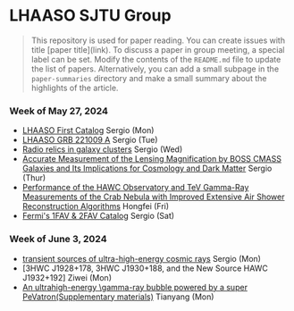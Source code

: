 # LHAASO SJTU Group

> This repository is used for paper reading. You can create issues with title \[paper title\]\(link\). 
> To discuss a paper in group meeting, a special label can be set. Modify the contents of the `README.md` file to update the list of papers. Alternatively, you can add a small subpage in the `paper-summaries` directory and make a small summary about the highlights of the article. 

### Week of May 27, 2024
* [LHAASO First Catalog](paper-summaries/summary_1.md) Sergio (Mon)
* [LHAASO GRB 221009 A](https://www.science.org/doi/10.1126/sciadv.adj2778) Sergio (Tue)
* [Radio relics in galaxy clusters](https://doi.org/10.1093/mnras/stad3154) Sergio (Wed)
* [Accurate Measurement of the Lensing Magnification by BOSS CMASS Galaxies and Its Implications for Cosmology and Dark Matter](https://arxiv.org/abs/2405.16484) Sergio (Thur)
* [Performance of the HAWC Observatory and TeV Gamma-Ray Measurements of the Crab Nebula with Improved Extensive Air Shower Reconstruction Algorithms](https://arxiv.org/abs/2405.06050) Hongfei (Fri)
* [Fermi's 1FAV & 2FAV Catalog](paper-summaries/summary_2fav.md) Sergio (Sat)

### Week of June 3, 2024
* [transient sources of ultra-high-energy cosmic rays](paper-summaries/summary_uhecrsSFR.md) Sergio (Mon)
* [3HWC J1928+178, 3HWC J1930+188, and the New Source HAWC J1932+192] Ziwei (Mon)
* [An ultrahigh-energy \gamma-ray bubble powered by a super PeVatron(Supplementary materials)](https://ars.els-cdn.com/content/image/1-s2.0-S209592732300912X-mmc1.pdf) Tianyang (Mon)
